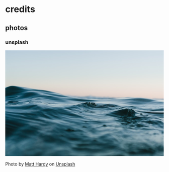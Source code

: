 # credits

## photos

### unsplash

![unsplash](./images/matt-hardy-6ArTTluciuA-unsplash.jpg "unsplash")

Photo by <a href="https://unsplash.com/@matthardy?utm_source=unsplash&utm_medium=referral&utm_content=creditCopyText">Matt Hardy</a> on <a href="https://unsplash.com/wallpapers/nature/ocean?utm_source=unsplash&utm_medium=referral&utm_content=creditCopyText">Unsplash</a>
  